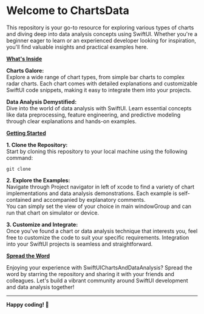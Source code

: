 # Welcome to ChartsData

This repository is your go-to resource for exploring various types of charts and diving deep into data analysis concepts using SwiftUI. Whether you're a beginner eager to learn or an experienced developer looking for inspiration, you'll find valuable insights and practical examples here.

<ins>**What's Inside**</ins>

**Charts Galore:**  
    Explore a wide range of chart types, from simple bar charts to complex radar charts. Each chart comes with detailed explanations and customizable SwiftUI code snippets, making it easy to integrate them into your projects.  

**Data Analysis Demystified:**  
    Dive into the world of data analysis with SwiftUI. Learn essential concepts like data preprocessing, feature engineering, and predictive modeling through clear explanations and hands-on examples.  


<ins>**Getting Started**</ins>

**1. Clone the Repository:**  
Start by cloning this repository to your local machine using the following command:
```
git clone
```
**2. Explore the Examples:**  
Navigate through Project navigator in left of xcode to find a variety of chart implementations and data analysis demonstrations. Each example is self-contained and accompanied by explanatory comments.  
You can simply set the view of your choice in main windowGroup and can run that chart on simulator or device.  

**3. Customize and Integrate:**  
Once you've found a chart or data analysis technique that interests you, feel free to customize the code to suit your specific requirements. Integration into your SwiftUI projects is seamless and straightforward.  

<ins>**Spread the Word**</ins>

Enjoying your experience with SwiftUIChartsAndDataAnalysis? Spread the word by starring the repository and sharing it with your friends and colleagues. Let's build a vibrant community around SwiftUI development and data analysis together!  

---------------------------------------------  

**Happy coding! 🚀**
